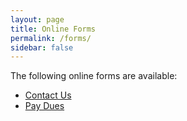 ```yaml
---
layout: page
title: Online Forms
permalink: /forms/
sidebar: false
---
```


The following online forms are available:

- [Contact Us](/about/)
- [Pay Dues](/forms/dues/)
